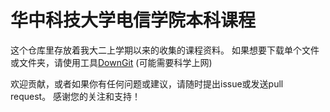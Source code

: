 华中科技大学电信学院本科课程
======
这个仓库里存放着我大二上学期以来的收集的课程资料。
如果想要下载单个文件或文件夹，请使用工具[DownGit](https://chris1111.github.io/DownGit/#/home) (可能需要科学上网)


欢迎贡献，或者如果你有任何问题或建议，请随时提出issue或发送pull request。
感谢您的关注和支持！
